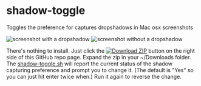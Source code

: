 # shadow-toggle
Toggles the preference for captures dropshadows in Mac osx screenshots

![screenshot with a dropshadow](http://i.imgur.com/8qQ75ZC.png)
![screenshot without a dropshadow](http://i.imgur.com/cR5q87o.png)

There's nothing to install. Just click the [![Download ZIP](http://i.imgur.com/rfJY11a.png)](https://github.com/RichardBronosky/shadow-toggle/archive/master.zip) button on the right side of this GitHub repo page. Expand the zip in your ~/Downloads folder. The [shadow-toggle.sh](https://github.com/RichardBronosky/shadow-toggle/blob/master/shadow-toggle.sh) will report the current status of the shadow capturing preference and prompt you to change it. (The default is "Yes" so you can just hit enter twice when.) Run it again to reverse the change.

